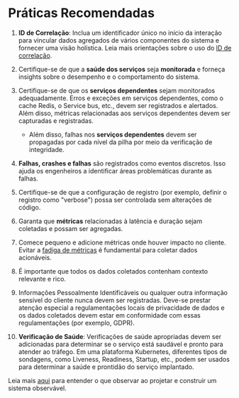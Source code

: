 # Práticas Recomendadas

1. **ID de Correlação**: Inclua um identificador único no início da interação para vincular dados agregados de vários componentes do sistema e fornecer uma visão holística. Leia mais orientações sobre o uso do [ID de correlação](correlation-id.md).
2. Certifique-se de que a **saúde dos serviços** seja **monitorada** e forneça insights sobre o desempenho e o comportamento do sistema.
3. Certifique-se de que os **serviços dependentes** sejam monitorados adequadamente. Erros e exceções em serviços dependentes, como o cache Redis, o Service bus, etc., devem ser registrados e alertados. Além disso, métricas relacionadas aos serviços dependentes devem ser capturadas e registradas.

   - Além disso, falhas nos **serviços dependentes** devem ser propagadas por cada nível da pilha por meio da verificação de integridade.

4. **Falhas, crashes e falhas** são registrados como eventos discretos. Isso ajuda os engenheiros a identificar áreas problemáticas durante as falhas.
5. Certifique-se de que a configuração de registro (por exemplo, definir o registro como "verbose") possa ser controlada sem alterações de código.
6. Garanta que **métricas** relacionadas à latência e duração sejam coletadas e possam ser agregadas.
7. Comece pequeno e adicione métricas onde houver impacto no cliente. Evitar a [fadiga de métricas](pitfalls.md#metric-fatigue) é fundamental para coletar dados acionáveis.
8. É importante que todos os dados coletados contenham contexto relevante e rico.
9. Informações Pessoalmente Identificáveis ou qualquer outra informação sensível do cliente nunca devem ser registradas. Deve-se prestar atenção especial a regulamentações locais de privacidade de dados e os dados coletados devem estar em conformidade com essas regulamentações (por exemplo, GDPR).
10. **Verificação de Saúde**: Verificações de saúde apropriadas devem ser adicionadas para determinar se o serviço está saudável e pronto para atender ao tráfego. Em uma plataforma Kubernetes, diferentes tipos de sondagens, como Liveness, Readiness, Startup, etc., podem ser usados para determinar a saúde e prontidão do serviço implantado.

Leia mais [aqui](pitfalls.md) para entender o que observar ao projetar e construir um sistema observável.
